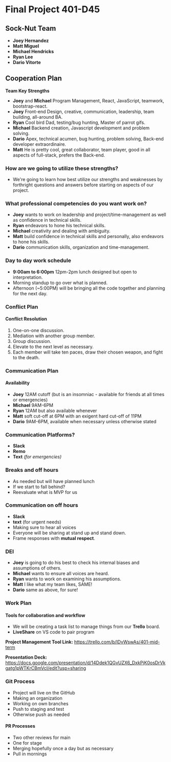 # Final Project 401-D45
## Sock-Nut Team

- **Joey Hernandez**
- **Matt Miguel**
- **Michael Hendricks**
- **Ryan Lee**
- **Dario Vitorte**

## Cooperation Plan

**Team Key Strengths**

- **Joey** and **Michael** Program Management, React, JavaScript, teamwork, bootstrap-react.
- **Joey** Front-end Design, creative, communication, leadership, team building, all-around BA.
- **Ryan** Cool bird Dad, testing/bug hunting, Master of parrot gifs.
- **Michael** Backend creation, Javascript development and problem solving.
- **Dario** Apex, technical acumen, bug hunting, problem solving, Back-end developer extraordinaire.
- **Matt** He is pretty cool, great collaborator, team player, good in all aspects of full-stack, prefers the Back-end.

### How are we going to utilize these strengths?

- We're going to learn how best utilize our strengths and weaknesses by forthright questions and answers before starting on aspects of our project.

### What professional competencies do you want work on?

- **Joey** wants to work on leadership and project/time-management as well as confidence in technical skills.
- **Ryan** endeavors to hone his technical skills.
- **Michael** creativity and dealing with ambiguity.
- **Matt** build confidence in technical skills and personally, also endeavors to hone his skills.
- **Dario** communication skills, organization and time-management.

### Day to day work schedule

- **9:00am to 6:00pm** 12pm-2pm lunch designed but open to interpretation.
- Morning standup to go over what is planned.
- Afternoon (~5:00PM) will be bringing all the code together and planning for the next day.

### Conflict Plan

#### **Conflict Resolution**

1. One-on-one discussion.
2. Mediation with another group member.
3. Group discussion.
4. Elevate to the next level as necessary.
5. Each member will take ten paces, draw their chosen weapon, and fight to the death.

### Communication Plan

#### Availability

- **Joey** 12AM cutoff (but is an insomniac - available for friends at all times or emergencies)
- **Michael** 9AM-6PM
- **Ryan** 12AM but also available whenever
- **Matt** soft cut-off at 6PM with an exigent hard cut-off of 11PM
- **Dario** 9AM-6PM, available when necessary unless otherwise stated

### Communication Platforms?

- **Slack**
- **Remo**
- **Text** *(for emergencies)*

### Breaks and off hours

- As needed but will have planned lunch
- If we start to fall behind?
- Reevaluate what is MVP for us

### Communication on off hours

- **Slack**
- **text** (for urgent needs)
- Making sure to hear all voices
- Everyone will be sharing at stand up and stand down.
- Frame responses with **mutual respect**.

### DEI

- **Joey** is going to do his best to check his internal biases and assumptions of others.
- **Michael** wants to ensure all voices are heard.
- **Ryan** wants to work on examining his assumptions.
- **Matt** I like what my team likes, SAME!
- **Dario** same as above, for sure!

### Work Plan

#### Tools for collaboration and workflow

- We will be creating a task list to manage things from our **Trello** board.
- **LiveShare** on VS code to pair program

**Project Management Tool Link:**
https://trello.com/b/IDvWswAs/401-mid-term

**Presentation Deck:**
https://docs.google.com/presentation/d/14Ddek1QGvUZX6_DxkPjK0osDrVkgatg1pWTKrCBmVcI/edit?usp=sharing

### Git Process

- Project will live on the GitHub
- Making an organization
- Working on own branches
- Push to staging and test
- Otherwise push as needed

#### PR Processes

- Two other reviews for main
- One for stage
- Merging hopefully once a day but as necessary
- Pull in mornings
